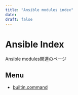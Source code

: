 ```yaml
---
title: "Ansible modules index"
date:
draft: false
---
```

# Ansible Index

Ansible modules関連のページ

## Menu

- [builtin.command](builtin_command.md)

